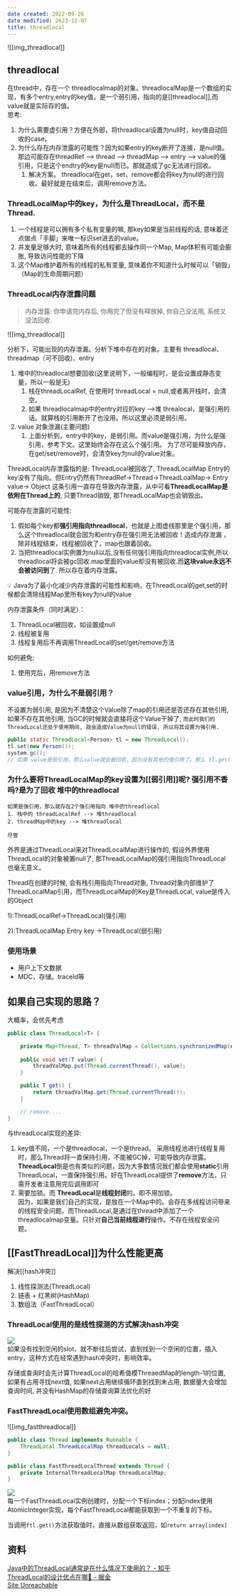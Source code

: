 ```yaml
---
date created: 2022-09-26
date modified: 2023-12-07
title: threadlocal
---
```


![[img_threadlocal]]

## threadlocal

在thread中，存在一个 threadlocalmap的对象。threadlocalMap是一个数组的实现，有多个entry,entry的key值，是一个弱引用，指向的是[[threadlocal]],而value就是实际存的值。  
思考:

1. 为什么需要虚引用？方便在外部，将threadlocal设置为null时，key值自动回收的case。
2. 为什么存在内存泄露的可能性？因为如果entry的key断开了连接，是null值。那边可能存在threadRef --> thread --> threadMap --> entry --> value的强引用，只是这个endtry的key是null而已。那就造成了gc无法进行回收。
	1. 解决方案。 threadlocal在get，set，remove都会将key为null的进行回收。最好就是在结束后，调用remove方法。

### ThreadLocalMap中的key，为什么是ThreadLocal，而不是Thread.

1. 一个线程是可以拥有多个私有变量的嘛, 那key如果是当前线程的话, 意味着还点做点「手脚」来唯一标识set进去的value。
2. 并发量足够大时, 意味着所有的线程都去操作同一个Map, Map体积有可能会膨胀, 导致访问性能的下降
3. 这个Map维护着所有的线程的私有变量, 意味着你不知道什么时候可以「销毁」（Map的生命周期问题）

### ThreadLocal内存泄露问题

> 内存泄露: 你申请完内存后, 你用完了但没有释放掉, 你自己没法用, 系统又没法回收.

![[img_threadlocal]]  

分析下，可能出现的内存泄漏。分析下堆中存在的对象。主要有 threadlocal、 threadmap（可不回收)、entry

1. 堆中的threadlocal想要回收(这里说明下，一般编程时，是会设置成静态变量，所以一般是无)
	1. 栈在threadLocalRef, 在使用时 threadLocal = null,或者离开栈时，会清空。
	2. 如果 threadlocalmap中的entry对应的key -->堆 threalocal，是强引用的话。就算栈的引用断开了也没用。所以这里必须是弱引用。
2. value 对象泄漏(主要问题)
	1. 上面分析到，entry中的key，是弱引用。而value是强引用，为什么是强引用，参考下文。这里始终会存在这么个强引用。 为了尽可能释放内存，在get/set/remove时，会清空key为null的value对象。

ThreadLocal内存泄露指的是: ThreadLocal被回收了, ThreadLocalMap Entry的key没有了指向。但Entry仍然有ThreadRef->Thread->ThreadLoalMap-> Entry value-> Object 这条引用一直存在导致内存泄露，从中可看**ThreadLocalMap是依附在Thread上的**, 只要Thread销毁, 那ThreadLocalMap也会销毁出。

可能存在泄露的可能性:

1. 假如每个key都**强引用指向threadlocal**，也就是上图虚线那里是个强引用，那么这个threadlocal就会因为和entry存在强引用无法被回收！造成内存泄漏 ，除非线程结束，线程被回收了，map也跟着回收。
2. 当把threadlocal实例置为null以后,没有任何强引用指向threadlocal实例,所以threadlocal将会被gc回收.map里面的value却没有被回收.而**这块value永远不会被访问到**了. 所以存在着内存泄露。

<aside> 💡 Java为了最小化减少内存泄露的可能性和影响，在ThreadLocal的get,set的时候都会清除线程Map里所有key为null的value

</aside>

内存泄露条件（同时满足）：

1. ThreadLocal被回收，如设置成null
2. 线程被复用
3. 线程复用后不再调用ThreadLocal的set/get/remove方法

如何避免:

1. 使用完后，用remove方法

### value引用，为什么不是弱引用？  

不设置为弱引用, 是因为不清楚这个Value除了map的引用还是否还存在其他引用, 如果不存在其他引用, 当GC的时候就会直接将这个Value干掉了, `而此时我们的ThreadLocal还处于使用期间, 就会造成Value为null的错误, 所以将其设置为强引用. `

```java
public static ThreadLocal<Person> tl = new ThreadLocal(); 
tl.set(new Person());
system.gc();
// 如果 value是弱引用，那么value就会被回收，因为没有其他的强引用了。那么 tl.get()获取到的值，就会变成null了，明显不合理。
```

### 为什么要将ThreadLocalMap的key设置为[[弱引用]]呢? 强引用不香吗?是为了回收 堆中的threadlocal

```主要目的，是为了回收堆中的threadlocal.
如果是强引用，那么就存在2个强引用指向 堆中的threadlocal
1. 栈中的 threadLocalRef --> 堆threadlocal
2. threadMap中的key --> 堆threadlocal

尽管
```

外界是通过ThreadLocal来对ThreadLocalMap进行操作的, 假设外界使用ThreadLocal的对象被置null了, 那ThreadLocalMap的强引用指向ThreadLocal也毫无意义。

Thread在创建的时候, 会有栈引用指向Thread对象, Thread对象内部维护了ThreadLocalMap引用，而ThreadLocalMap的Key是ThreadLocal, value是传入的Object

1):ThreadLocalRef->ThreadLocal(强引用)

2):ThreadLocalMap Entry key ->ThreadLocal(弱引用)

### 使用场景

+ 用户上下文数据
+ MDC，存储。traceId等

## 如果自己实现的思路？

大概率，会优先考虑

```java
public class ThreadLocal<T> {

    private Map<Thread, T> threadValMap = Collections.synchronizedMap(new WeakHashMap<>());
    
    public void set(T value) {
        threadValMap.put(Thread.currentThread(), value);
    }

    public T get() {
        return threadValMap.get(Thread.currentThread());
    }

    // remove....
}
``` 

与threadLocal实现的差异:

1. key值不同，一个是threadlocal，一个是thread。 采用线程池进行线程复用时，那么Thread将一直保持引用，不能被GC掉，可能导致内存泄露。  
**ThreadLocal**倒是也有类似的问题，因为大多数情况我们都会使用**static**引用ThreadLocal，一直保持强引用。好在ThreadLocal提供了**remove**方法，只需开发者注意用完后调用即可
1. 需要加锁。而 **ThreadLocal**是**线程封闭**的。即不用加锁。  
   因为，如果是我们自己的实现，是放在一个Map中的。会存在多线程访问带来的线程安全问题。而ThreadLocal,是通过在thread中添加了一个threadlocalmap变量。只针对**自己当前线程进行**操作。不存在线程安全问题。

## [[FastThreadLocal]]为什么性能更高

解决[[hash冲突]]

1. 线性探测法(ThreadLocal)
2. 链表 + 红黑树(HashMap)
3. 数组法（FastThreadLocal）

### ThreadLocal使用的是线性探测的方式解决hash冲突

![](http://image.clickear.top/20211115152232.png)  
如果没有找到空闲的slot，就不断往后尝试，直到找到一个空闲的位置，插入entry，这种方式在经常遇到hash冲突时，影响效率。

存储或查询时会先计算ThreadLocal的哈希值模ThreaedMap的length-1的位置, 如果有占用寻找next值, 如果next占用继续循环直到找到未占用, 数据量大会增加查询时间, 并没有HashMap的存储查询算法优化的好

### FastThreadLocal使用数组避免冲突。

![[img_fastthreadlocal]]

```java
public class Thread implements Runnable {
    ThreadLocal.ThreadLocalMap threadLocals = null;
}

public class FastThreadLocalThread extends Thread {
    private InternalThreadLocalMap threadLocalMap;
}
```

![](http://image.clickear.top/20211115152541.png)  
每一个FastThreadLocal实例创建时，分配一个下标index；分配index使用AtomicInteger实现，每个FastThreadLocal都能获取到一个不重复的下标。

当调用`ftl.get()`方法获取值时，直接从数组获取返回，如`return array[index]`

## 资料

[Java中的ThreadLocal通常是在什么情况下使用的？ - 知乎](https://www.zhihu.com/question/21709953/answer/2488516865?utm_campaign=shareopn&utm_medium=social&utm_oi=539749754213535744&utm_psn=1556913540828770305&utm_source=wechat_session)  
[ThreadLocal的设计优点在哪👀 - 掘金](https://juejin.cn/post/6844904062991892494)  
[Site Unreachable](https://jishuin.proginn.com/p/763bfbd697af)
